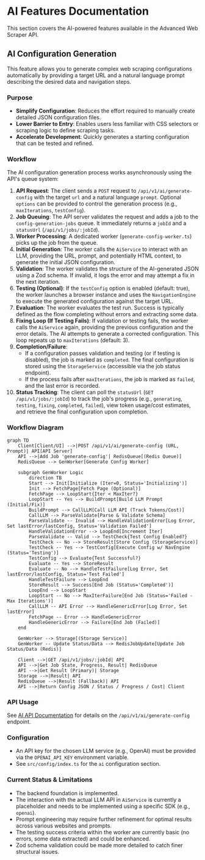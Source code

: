 # AI Features Documentation

This section covers the AI-powered features available in the Advanced Web Scraper API.

## AI Configuration Generation

This feature allows you to generate complex web scraping configurations automatically by providing a target URL and a natural language prompt describing the desired data and navigation steps.

### Purpose

- **Simplify Configuration**: Reduces the effort required to manually create detailed JSON configuration files.
- **Lower Barrier to Entry**: Enables users less familiar with CSS selectors or scraping logic to define scraping tasks.
- **Accelerate Development**: Quickly generates a starting configuration that can be tested and refined.

### Workflow

The AI configuration generation process works asynchronously using the API's queue system:

1.  **API Request**: The client sends a `POST` request to `/api/v1/ai/generate-config` with the target `url` and a natural language `prompt`. Optional `options` can be provided to control the generation process (e.g., `maxIterations`, `testConfig`).
2.  **Job Queuing**: The API server validates the request and adds a job to the `config-generation-jobs` queue. It immediately returns a `jobId` and a `statusUrl` (`/api/v1/jobs/:jobId`).
3.  **Worker Processing**: A dedicated worker (`generate-config-worker.ts`) picks up the job from the queue.
4.  **Initial Generation**: The worker calls the `AiService` to interact with an LLM, providing the URL, prompt, and potentially HTML context, to generate the initial JSON configuration.
5.  **Validation**: The worker validates the structure of the AI-generated JSON using a Zod schema. If invalid, it logs the error and may attempt a fix in the next iteration.
6.  **Testing (Optional)**: If the `testConfig` option is enabled (default: true), the worker launches a browser instance and uses the `NavigationEngine` to execute the generated configuration against the target URL.
7.  **Evaluation**: The worker evaluates the test run. Success is typically defined as the flow completing without errors and extracting some data.
8.  **Fixing Loop (If Testing Fails)**: If validation or testing fails, the worker calls the `AiService` again, providing the previous configuration and the error details. The AI attempts to generate a corrected configuration. This loop repeats up to `maxIterations` (default: 3).
9.  **Completion/Failure**:
    *   If a configuration passes validation and testing (or if testing is disabled), the job is marked as `completed`. The final configuration is stored using the `StorageService` (accessible via the job status endpoint).
    *   If the process fails after `maxIterations`, the job is marked as `failed`, and the last error is recorded.
10. **Status Tracking**: The client can poll the `statusUrl` (`GET /api/v1/jobs/:jobId`) to track the job's progress (e.g., `generating`, `testing`, `fixing`, `completed`, `failed`), view token usage/cost estimates, and retrieve the final configuration upon completion.

### Workflow Diagram

```mermaid
graph TD
    Client[Client/UI] -->|POST /api/v1/ai/generate-config (URL, Prompt)| API[API Server]
    API -->|Add Job 'generate-config'| RedisQueue[(Redis Queue)]
    RedisQueue --> GenWorker[Generate Config Worker]

    subgraph GenWorker Logic
        direction TB
        Start --> Init[Initialize (Iter=0, Status='Initializing')]
        Init --> FetchPage[Fetch Page (Optional)]
        FetchPage --> LoopStart{Iter < MaxIter?}
        LoopStart -- Yes --> BuildPrompt[Build LLM Prompt (Initial/Fix)]
        BuildPrompt --> CallLLM[Call LLM API (Track Tokens/Cost)]
        CallLLM --> ParseValidate[Parse & Validate Schema]
        ParseValidate -- Invalid --> HandleValidationError[Log Error, Set lastError/lastConfig, Status='Validation Failed']
        HandleValidationError --> LoopEnd[Increment Iter]
        ParseValidate -- Valid --> TestCheck{Test Config Enabled?}
        TestCheck -- No --> StoreResult[Store Config (StorageService)]
        TestCheck -- Yes --> TestConfig[Execute Config w/ NavEngine (Status='Testing')]
        TestConfig --> Evaluate{Test Successful?}
        Evaluate -- Yes --> StoreResult
        Evaluate -- No --> HandleTestFailure[Log Error, Set lastError/lastConfig, Status='Test Failed']
        HandleTestFailure --> LoopEnd
        StoreResult --> Success[End Job (Status='Completed')]
        LoopEnd --> LoopStart
        LoopStart -- No --> MaxIterFailure[End Job (Status='Failed - Max Iterations')]
        CallLLM -- API Error --> HandleGenericError[Log Error, Set lastError]
        FetchPage -- Error --> HandleGenericError
        HandleGenericError --> Failure[End Job (Failed)]
    end

    GenWorker --> Storage[(Storage Service)]
    GenWorker -- Update Status/Data --> RedisJobUpdate[Update Job Status/Data (Redis)]

    Client -->|GET /api/v1/jobs/:jobId| API
    API -->|Get Job State, Progress, Result| RedisQueue
    API -->|Get Result (Primary)| Storage
    Storage -->|Result| API
    RedisQueue -->|Result (Fallback)| API
    API -->|Return Config JSON / Status / Progress / Cost| Client
```

### API Usage

See [AI API Documentation](../api/ai-api.md) for details on the `/api/v1/ai/generate-config` endpoint.

### Configuration

- An API key for the chosen LLM service (e.g., OpenAI) must be provided via the `OPENAI_API_KEY` environment variable.
- See `src/config/index.ts` for the `ai` configuration section.

### Current Status & Limitations

- The backend foundation is implemented.
- The interaction with the actual LLM API in `AiService` is currently a placeholder and needs to be implemented using a specific SDK (e.g., `openai`).
- Prompt engineering may require further refinement for optimal results across various websites and prompts.
- The testing success criteria within the worker are currently basic (no errors, some data extracted) and could be enhanced.
- Zod schema validation could be made more detailed to catch finer structural issues.
